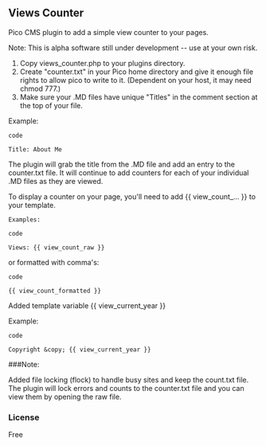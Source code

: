 ## Views Counter
Pico CMS plugin to add a simple view counter to your pages.

Note: This is alpha software still under development -- use at your own risk.

1. Copy views_counter.php to your plugins directory.
2. Create "counter.txt" in your Pico home directory and give it enough file rights to allow pico to write to it. (Dependent on your host, it may need chmod 777.)
3. Make sure your .MD files have unique "Titles" in the comment section at the top of your file.

Example:

    code
    
    Title: About Me

The plugin will grab the title from the .MD file and add an entry to the counter.txt file.
It will continue to add counters for each of your individual .MD files as they are viewed.

To display a counter on your page, you'll need to add {{ view_count_... }} to your template.
    
    Examples: 
    
    code
    
    Views: {{ view_count_raw }}
  
or formatted with comma's:

    code
    
    {{ view_count_formatted }}
   

Added template variable {{ view_current_year }}

Example: 

    code
    
    Copyright &copy; {{ view_current_year }}

###Note:

Added file locking (flock) to handle busy sites and keep the count.txt file. The plugin will lock errors and counts to the counter.txt file and you can view them by opening the raw file.

### License
Free